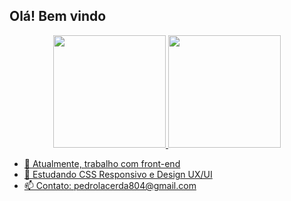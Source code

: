 ## Olá! Bem vindo

<div align="center">
  <a href="https://github.com/rafaballerini">
  <img height="180em" src="https://github-readme-stats.vercel.app/api?username=pedromakaveli&show_icons=true&theme=dracula&include_all_commits=true&count_private=true"/>
  <img height="180em" src="https://github-readme-stats.vercel.app/api/top-langs/?username=pedromakaveli&layout=compact&langs_count=7&theme=dracula"/>
</div>

- 🔭 Atualmente, trabalho com front-end
- 🌱 Estudando CSS Responsivo e Design UX/UI
- 📫 Contato: pedrolacerda804@gmail.com

